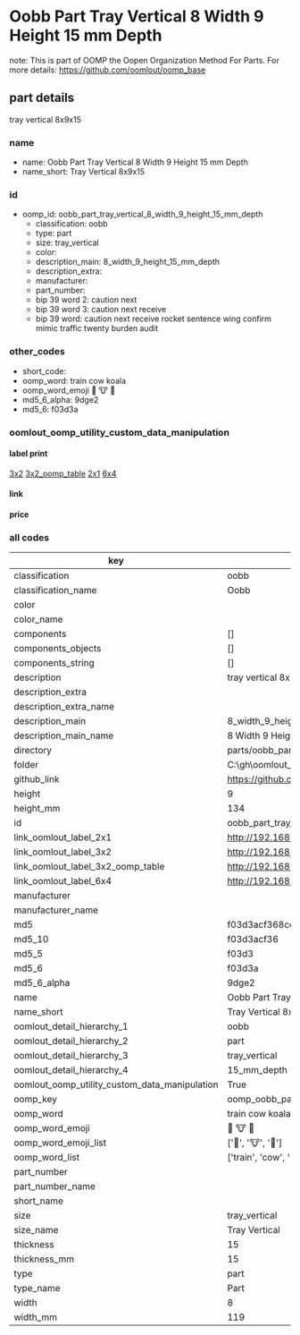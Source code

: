# Oobb Part Tray Vertical 8 Width 9 Height 15 mm Depth  

note: This is part of OOMP the Oopen Organization Method For Parts. For more details: https://github.com/oomlout/oomp_base

##  part details
  



tray vertical 8x9x15



### name
* name: Oobb Part Tray Vertical 8 Width 9 Height 15 mm Depth
* name_short: Tray Vertical 8x9x15 
### id
* oomp_id: oobb_part_tray_vertical_8_width_9_height_15_mm_depth
  * classification: oobb
  * type: part
  * size: tray_vertical
  * color: 
  * description_main: 8_width_9_height_15_mm_depth
  * description_extra: 
  * manufacturer: 
  * part_number: 
  * bip 39 word 2: caution next
  * bip 39 word 3: caution next receive
  * bip 39 word: caution next receive rocket sentence wing confirm mimic traffic twenty burden audit

### other_codes
* short_code: 
* oomp_word: train cow koala
* oomp_word_emoji :train: :cow: :koala:
* md5_6_alpha: 9dge2
* md5_6: f03d3a






### oomlout_oomp_utility_custom_data_manipulation
#### label print
[3x2](http://192.168.1.245:1112/?label=oomp%209dge2)
[3x2_oomp_table](http://192.168.1.108:1112/?label=oomp%209dge2)
[2x1](http://192.168.1.242:1112/?label=oomp%209dge2)
[6x4](http://192.168.1.55:1112/?label=oomp%209dge2)    

#### link

                              

#### price







### all codes 
| key | value |  
| --- | --- |  
| classification | oobb |  
| classification_name | Oobb |  
| color |  |  
| color_name |  |  
| components | [] |  
| components_objects | [] |  
| components_string | [] |  
| description | tray vertical 8x9x15 |  
| description_extra |  |  
| description_extra_name |  |  
| description_main | 8_width_9_height_15_mm_depth |  
| description_main_name | 8 Width 9 Height 15 mm Depth |  
| directory | parts/oobb_part_tray_vertical_8_width_9_height_15_mm_depth |  
| folder | C:\gh\oomlout_oobb_version_4_generated_parts\parts\oobb_part_tray_vertical_8_width_9_height_15_mm_depth |  
| github_link | https://github.com/oomlout/oomlout_oomp_part_src/tree/main/parts/oobb_part_tray_vertical_8_width_9_height_15_mm_depth |  
| height | 9 |  
| height_mm | 134 |  
| id | oobb_part_tray_vertical_8_width_9_height_15_mm_depth |  
| link_oomlout_label_2x1 | http://192.168.1.242:1112/?label=oomp%209dge2 |  
| link_oomlout_label_3x2 | http://192.168.1.245:1112/?label=oomp%209dge2 |  
| link_oomlout_label_3x2_oomp_table | http://192.168.1.108:1112/?label=oomp%209dge2 |  
| link_oomlout_label_6x4 | http://192.168.1.55:1112/?label=oomp%209dge2 |  
| manufacturer |  |  
| manufacturer_name |  |  
| md5 | f03d3acf368cc5dfeee1fbb767255125 |  
| md5_10 | f03d3acf36 |  
| md5_5 | f03d3 |  
| md5_6 | f03d3a |  
| md5_6_alpha | 9dge2 |  
| name | Oobb Part Tray Vertical 8 Width 9 Height 15 mm Depth |  
| name_short | Tray Vertical 8x9x15  |  
| oomlout_detail_hierarchy_1 | oobb |  
| oomlout_detail_hierarchy_2 | part |  
| oomlout_detail_hierarchy_3 | tray_vertical |  
| oomlout_detail_hierarchy_4 | 15_mm_depth |  
| oomlout_oomp_utility_custom_data_manipulation | True |  
| oomp_key | oomp_oobb_part_tray_vertical_8_width_9_height_15_mm_depth |  
| oomp_word | train cow koala |  
| oomp_word_emoji | :train: :cow: :koala: |  
| oomp_word_emoji_list | [':train:', ':cow:', ':koala:'] |  
| oomp_word_list | ['train', 'cow', 'koala'] |  
| part_number |  |  
| part_number_name |  |  
| short_name |  |  
| size | tray_vertical |  
| size_name | Tray Vertical |  
| thickness | 15 |  
| thickness_mm | 15 |  
| type | part |  
| type_name | Part |  
| width | 8 |  
| width_mm | 119 |  
